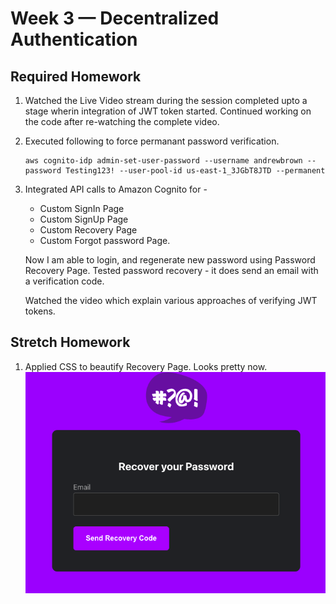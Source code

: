 # Week 3 — Decentralized Authentication

## Required Homework

1. Watched the Live Video stream during the session completed upto a stage wherin integration of JWT token started. Continued working on the code after re-watching the complete video.
2. Executed following to force permanant password verification. 
    ```
    aws cognito-idp admin-set-user-password --username andrewbrown --password Testing123! --user-pool-id us-east-1_3JGbT8JTD --permanent
    ```
3. Integrated API calls to Amazon Cognito for - 
    * Custom SignIn Page
    * Custom SignUp Page
    * Custom Recovery Page
    * Custom Forgot password Page. 

    Now I am able to login, and regenerate new password using Password Recovery Page. Tested password recovery - it does send an email with a verification code.

    Watched the video which explain various approaches of verifying JWT tokens.

## Stretch Homework
1. Applied CSS to beautify Recovery Page. Looks pretty now.
    ![Recovery Page](../_docs/assets/week-3/RecoveryPage.png)